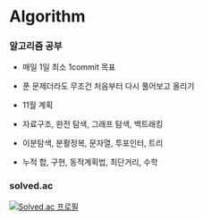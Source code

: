 # Algorithm

### 알고리즘 공부

- 매일 1일 최소 1commit 목표
- 푼 문제더라도 무조건 처음부터 다시 풀어보고 올리기

- 11월 계획
- 자료구조, 완전 탐색, 그래프 탐색, 백트래킹
- 이분탐색, 분활정복, 문자열, 투포인터, 트리
- 누적 합, 구현, 동적계획법, 최단거리, 수학



### solved.ac

[![Solved.ac
프로필](http://mazassumnida.wtf/api/v2/generate_badge?boj=9114jin)](https://solved.ac/9114jin) &nbsp;&nbsp;
